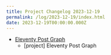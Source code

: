 ```yaml
---
title: Project Changelog 2023-12-19
permalink: /log/2023-12-19/index.html
date: 2023-12-19T00:00:00.000Z
---
```


- [Eleventy Post Graph](https://postgraph.rknight.me) 
    - [project] Eleventy Post Graph